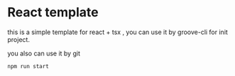 # React template
this is a simple template for react + tsx ,
you can use it by groove-cli for init project.

you also can use it by git 
```
npm run start 
```
